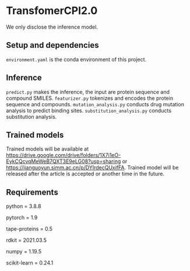 # TransfomerCPI2.0

  We only disclose the inference model.

## Setup and dependencies 
`environment.yaml` is the conda environment of this project.

## Inference
`predict.py` makes the inference, the input are protein sequence and compound SMILES. `featurizer.py` tokenizes and encodes the protein sequence and compounds. `mutation_analysis.py` conducts drug mutation analysis to predict binding sites. `substitution_analysis.py` conducts substitution analysis.

## Trained models
Trained models will be available at https://drive.google.com/drive/folders/1X7i1eO-EykCQcvqMeWeB7QXT3E9eLG08?usp=sharing or https://jianguoyun.simm.ac.cn/p/DYIrdecQUxifFA. Trained model will be released after the article is accepted or another time in the future.

## Requirements
python = 3.8.8 

pytorch = 1.9 

tape-proteins = 0.5 

rdkit = 2021.03.5 

numpy = 1.19.5 

scikit-learn = 0.24.1 


